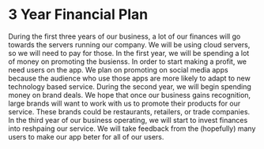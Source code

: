 # 3 Year Financial Plan

During the first three years of our business, a lot of our finances will go towards the servers running our company.
We will be using cloud servers, so we will need to pay for those. In the first year, we will be spending a lot of money on promoting the busienss.
In order to start making a profit, we need users on the app.
We plan on promoting on social media apps because the audience who use those apps are more likely to adapt to new technology based service.
During the second year, we will begin spending money on brand deals.
We hope that once our business gains recognition, large brands will want to work with us to promote their products for our service.
These brands could be restaurants, retailers, or trade companies.
In the third year of our business operating, we will start to invest finances into reshpaing our service.
We will take feedback from the (hopefully) many users to make our app beter for all of our users.
